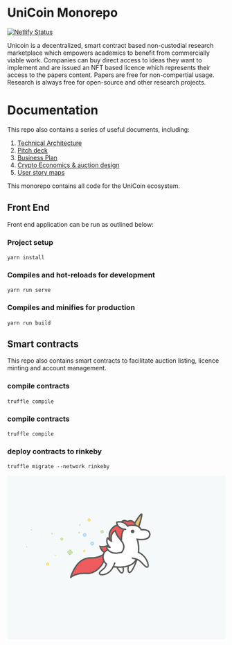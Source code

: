 # UniCoin Monorepo

[![Netlify Status](https://api.netlify.com/api/v1/badges/63c88402-22eb-4298-9a5b-0f661833414b/deploy-status)](https://app.netlify.com/sites/unicoin-dapp/deploys)

Unicoin is a decentralized, smart contract based non-custodial research marketplace which empowers academics to benefit from commercially viable work. Companies can buy direct access to ideas they want to implement and are issued an NFT based licence which represents their access to the papers content. Papers are free for non-compertial usage. Research is always free for open-source and other research projects.

# Documentation
This repo also contains a series of useful documents, including:

1) [Technical Architecture](./Documentation/TechnicalArchitecture.md)
2) [Pitch deck]([./Documentation/TechnicalArchitecture.md](https://docs.google.com/presentation/d/121boHtItNj7PwzCdGhnDnEfL1r_Td9rAW86ny1Dp914/edit?usp=sharing))
3) [Business Plan](https://docs.google.com/document/d/1iGCbeWvZtk4chdc_CnT9JuZWNwgtNJcFvyyo_UosyZA/edit?usp=sharing)
4) [Crypto Economics & auction design](https://docs.google.com/document/d/1vxKsFlcHTdUq5sstn3GrEQvWzB29eCa6mRR1Rm6oWps/edit?usp=sharing)
5) [User story maps](./Documentation/UserStoryMap.pdf)

This monorepo contains all code for the UniCoin ecosystem. 
## Front End
Front end application can be run as outlined below:

### Project setup
```
yarn install
```

### Compiles and hot-reloads for development
```
yarn run serve
```

### Compiles and minifies for production
```
yarn run build
```

## Smart contracts
This repo also contains smart contracts to facilitate auction listing, licence minting and account management. 

### compile contracts
```
truffle compile
```

### compile contracts
```
truffle compile
```

### deploy contracts to rinkeby
```
truffle migrate --network rinkeby
```
<img src="./src/assets/unicorn_running.gif">

